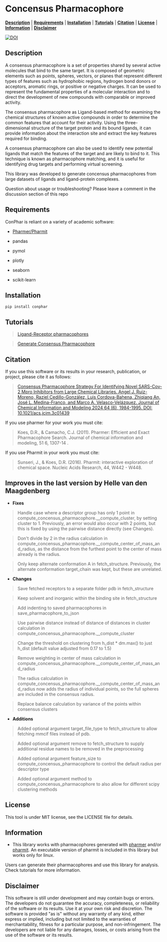 # Concensus Pharmacophore

[**Description**](#description) | [**Requirements**](#requirements) | [**Installation**](#installation) | [**Tutorials**](#tutorials) | [**Citation**](#citation) | [**License**](#license) | [**Information**](#information) | [**Disclaimer**](#disclaimer)


[![DOI](https://zenodo.org/badge/680058699.svg)](https://zenodo.org/badge/latestdoi/680058699)


## Description

A consensus pharmacophore is a set of properties shared by several active molecules that bind to the same target. It is composed of geometric elements such as points, spheres, vectors, or planes that represent different types of features such as hydrophobic regions, hydrogen bond donors or acceptors, aromatic rings, or positive or negative charges. It can be used to represent the fundamental properties of a molecular interaction and to direct the development of new compounds with comparable or improved activity.

The consensus pharmacophore as Ligand-based method for examining the chemical structures of known active compounds in order to determine the common features that account for their activity. Using the three-dimensional structure of the target protein and its bound ligands, it can provide information about the interaction site and extract the key features required for binding.

A consensus pharmacophore can also be used to identify new potential ligands that match the features of the target and are likely to bind to it. This technique is known as pharmacophore matching, and it is useful for identifying drug targets and performing virtual screening.

This library was developed to generate concensus pharmacophores from large datasets of ligands and ligand-protein complexes.  

Question about usage or troubleshooting? Please leave a comment in the discussion section of this repo

## Requirements

ConPhar is reliant on a variety of academic software:

- [Pharmer/Pharmit](https://pharmit.csb.pitt.edu/) 

- pandas
- pymol
- plotly
- seaborn
- scikit-learn

## Installation 

```
pip install conphar
```

## Tutorials
> [Ligand-Receptor pharmacophores](https://github.com/AngelRuizMoreno/ConcensusPharmacophore/blob/main/tutorials/ReceptorLigandPharmacophores.ipynb)

> [Generate Consensus Pharmacophore](https://github.com/AngelRuizMoreno/ConcensusPharmacophore/blob/main/tutorials/ConsensusPharmacophore.ipynb)

## Citation

If you use this software or its results in your research, publication, or project, please cite it as follows:

> [Consensus Pharmacophore Strategy For Identifying Novel SARS-Cov-2 Mpro Inhibitors from Large Chemical Libraries. Angel J. Ruiz-Moreno, Raziel Cedillo-González, Luis Cordova-Bahena, Zhiqiang An, José L. Medina-Franco, and Marco A. Velasco-Velázquez. Journal of Chemical Information and Modeling 2024 64 (6), 1984-1995.
DOI: 10.1021/acs.jcim.3c01439](https://pubs.acs.org/doi/10.1021/acs.jcim.3c01439)

If you use pharmer for your work you must cite:

> Koes, D.R., & Camacho, C.J. (2011). Pharmer: Efficient and Exact Pharmacophore Search. Journal of chemical information and modeling, 51 6, 1307-14 .

If you use Pharmit in your work you must cite:

> Sunseri, J., & Koes, D.R. (2016). Pharmit: interactive exploration of chemical space. Nucleic Acids Research, 44, W442 - W448.

## Improves in the last version by Helle van den Maagdenberg

- **Fixes**
  
> Handle case where a descriptor group has only 1 point in compute_concensus_pharmacophore.__compute_cluster, by setting cluster to 1. Previously, an error would also occur with 2 points, but this is fixed by using the pairwise distance directly (see Changes).

> Don't divide by 2 in the radius calculation in compute_concensus_pharmacophore.__compute_center_of_mass_and_radius, as the distance from the furthest point to the center of mass already is the radius.

> Only keep alternate conformation A in fetch_structure. Previously, the alternate conformation target_chain was kept, but these are unrelated.

- **Changes**

> Save fetched receptors to a separate folder pdb in fetch_structure

> Keep solvent and inorganic within the binding site in fetch_structure

> Add indenting to saved pharmacophores in save_pharmacophore_to_json

> Use pairwise distance instead of distance of distances in cluster calculation in compute_concensus_pharmacophore.__compute_cluster

> Change the threshold on clustering from h_dist * dm.max() to just h_dist (default value adjusted from 0.17 to 1.5)

> Remove weighting in center of mass calculation in compute_concensus_pharmacophore.__compute_center_of_mass_and_radius

> The radius calculation in compute_concensus_pharmacophore.__compute_center_of_mass_and_radius now adds the radius of individual points, so the full spheres are included in the consensus radius.

> Replace balance calculation by variance of the points within consensus clusters

- **Additions**
  
> Added optional argument target_file_type to fetch_structure to allow fetching mmcif files instead of pdb.

> Added optional argument remove to fetch_structure to supply additional residue names to be removed in the preprocessing

> Added optional argument feature_size to compute_concensus_pharmacophore to control the default radius per descriptor type

> Added optional argument method to compute_concensus_pharmacophore to also allow for different scipy clustering methods

## License

This tool is under MIT license, see the LICENSE file for details.

## Information

- This library works with pharmacophores generated with [pharmer](https://sourceforge.net/projects/pharmer/) and/or [pharmit](https://pharmit.csb.pitt.edu/). An executable version of pharmit is included in this library but works only for linux.

Users can generate their pharmacophores and use this library for analysis. Check tutorials for more information.

## Disclaimer 

This software is still under development and may contain bugs or errors. The developers do not guarantee the accuracy, completeness, or reliability of the software or its results. Use it at your own risk and discretion. The software is provided "as is" without any warranty of any kind, either express or implied, including but not limited to the warranties of merchantability, fitness for a particular purpose, and non-infringement. The developers are not liable for any damages, losses, or costs arising from the use of the software or its results.
